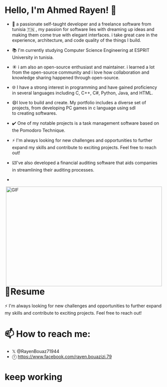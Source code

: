 
# Hello, I'm   Ahmed Rayen! 👋

- 🚀 a passionate self-taught  developer and a freelance software  from tunisia  🇹🇳 , my passion for software lies with dreaming up ideas and making them come true with elegant interfaces. i take great care in the experience, architecture, and code quality of the things I build.

- 📚 I'm currently studying Computer Science Engineering at ESPRIT University in tunisia.
  
- ☀️ i am also an open-source enthusiast and maintainer. i learned a lot from the open-source community and i love how collaboration and knowledge sharing happened through open-source.

- 🌐 I have a strong interest  in programming and have gained proficiency in several languages including C, C++, C#, Python, Java, and HTML.

- 😄I love to build and create. My portfolio includes a diverse set of projects, from developing PC games in c language using sdl  
to creating softwares.

- ✔️ One of my notable projects is a task management software based on the Pomodoro Technique.

- ⚡ I'm always looking for new challenges and opportunities to further expand my skills and contribute  to exciting projects. Feel free to reach out!

- ☑️I've also developed a financial auditing software that aids companies in streamlining their auditing processes.
- 
<img align="right" alt="GIF" 
src="https://github.com/rayen-feb/rayen-feb/assets/131598929/3f1ca225-abb3-4978-aa4a-a3edb85fc65c"
width="500" height="320" />


 # 📑Resume 

 ⚡ I'm always looking for new challenges and opportunities to further expand my skills and contribute  to exciting projects. Feel free to reach out!
 
 # 📫 How to reach me: 
 - 𝕏   @RayenBouaz71944  
 - ⓕ  https://www.facebook.com/rayen.bouazizi.79 

# keep working


